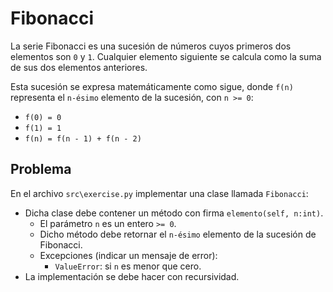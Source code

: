 Fibonacci
========================

La serie Fibonacci es una sucesión de números cuyos primeros dos elementos
son `0` y `1`. Cualquier elemento siguiente se calcula como la suma de sus
dos elementos anteriores.

Esta sucesión se expresa matemáticamente como sigue, donde `f(n)` representa
el `n-ésimo` elemento de la sucesión, con `n >= 0`:

* `f(0) = 0`
* `f(1) = 1`
* `f(n) = f(n - 1) + f(n - 2)`

Problema
--------

En el archivo `src\exercise.py` implementar una clase llamada `Fibonacci`:

* Dicha clase debe contener un método con firma `elemento(self, n:int)`.
    * El parámetro `n` es un entero `>= 0`.
    * Dicho método debe retornar el `n-ésimo` elemento de la sucesión 
    de Fibonacci.
    * Excepciones (indicar un mensaje de error):
        * `ValueError`: si `n` es menor que cero.
* La implementación se debe hacer con recursividad.
